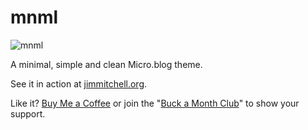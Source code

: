 # mnml

![mnml](https://raw.githubusercontent.com/jimmitchell/mnml/main/icon.jpg)

A minimal, simple and clean Micro.blog theme.

See it in action at [jimmitchell.org](https://jimmitchell.org).

Like it? [Buy Me a Coffee](https://buymeacoffee.com/jim.mitchell) or join the "[Buck a Month Club](https://buymeacoffee.com/jim.mitchell/membership)" to show your support.
